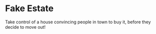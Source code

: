# Fake Estate
Take control of a house convincing people in town to buy it, before they decide to move out!
